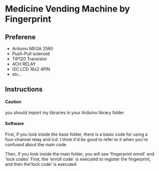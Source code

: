# Medicine Vending Machine by Fingerprint

## Preferene

* Arduino MEGA 2560
* Push-Pull solenoid
* TIP120 Transistor
* 4CH RELAY 
* I2C LCD 16x2 4PIN
* etc..

## Instructions

#### Caution
you should import my libraries in your Arduino library folder

#### Software
First, if you look inside the base folder, there is a basic code for using a four-channel relay and lcd. I think it'd be good to refer to it when you're confused about the main code

Then, if you look inside the main folder, you will see 'fingerprint enroll' and 'lock codes' First, the 'enroll code' is executed to register the fingerprint, and then the'lock code' is executed
